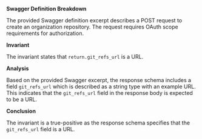 **Swagger Definition Breakdown**

The provided Swagger definition excerpt describes a POST request to create an organization repository. The request requires OAuth scope requirements for authorization.

**Invariant**

The invariant states that `return.git_refs_url` is a URL.

**Analysis**

Based on the provided Swagger excerpt, the response schema includes a field `git_refs_url` which is described as a string type with an example URL. This indicates that the `git_refs_url` field in the response body is expected to be a URL.

**Conclusion**

The invariant is a true-positive as the response schema specifies that the `git_refs_url` field is a URL.
